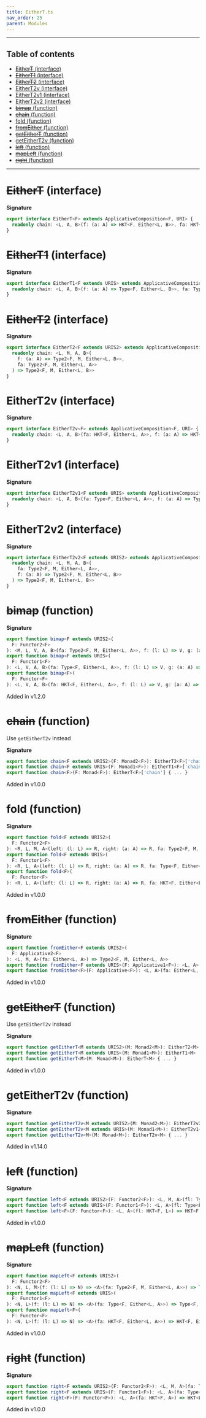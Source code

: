 ```yaml
---
title: EitherT.ts
nav_order: 25
parent: Modules
---
```


---

<h2 class="text-delta">Table of contents</h2>

- [~~EitherT~~ (interface)](#eithert-interface)
- [~~EitherT1~~ (interface)](#eithert1-interface)
- [~~EitherT2~~ (interface)](#eithert2-interface)
- [EitherT2v (interface)](#eithert2v-interface)
- [EitherT2v1 (interface)](#eithert2v1-interface)
- [EitherT2v2 (interface)](#eithert2v2-interface)
- [~~bimap~~ (function)](#bimap-function)
- [~~chain~~ (function)](#chain-function)
- [fold (function)](#fold-function)
- [~~fromEither~~ (function)](#fromeither-function)
- [~~getEitherT~~ (function)](#geteithert-function)
- [getEitherT2v (function)](#geteithert2v-function)
- [~~left~~ (function)](#left-function)
- [~~mapLeft~~ (function)](#mapleft-function)
- [~~right~~ (function)](#right-function)

---

# ~~EitherT~~ (interface)

**Signature**

```ts
export interface EitherT<F> extends ApplicativeComposition<F, URI> {
  readonly chain: <L, A, B>(f: (a: A) => HKT<F, Either<L, B>>, fa: HKT<F, Either<L, A>>) => HKT<F, Either<L, B>>
}
```

# ~~EitherT1~~ (interface)

**Signature**

```ts
export interface EitherT1<F extends URIS> extends ApplicativeComposition12<F, URI> {
  readonly chain: <L, A, B>(f: (a: A) => Type<F, Either<L, B>>, fa: Type<F, Either<L, A>>) => Type<F, Either<L, B>>
}
```

# ~~EitherT2~~ (interface)

**Signature**

```ts
export interface EitherT2<F extends URIS2> extends ApplicativeComposition22<F, URI> {
  readonly chain: <L, M, A, B>(
    f: (a: A) => Type2<F, M, Either<L, B>>,
    fa: Type2<F, M, Either<L, A>>
  ) => Type2<F, M, Either<L, B>>
}
```

# EitherT2v (interface)

**Signature**

```ts
export interface EitherT2v<F> extends ApplicativeComposition<F, URI> {
  readonly chain: <L, A, B>(fa: HKT<F, Either<L, A>>, f: (a: A) => HKT<F, Either<L, B>>) => HKT<F, Either<L, B>>
}
```

# EitherT2v1 (interface)

**Signature**

```ts
export interface EitherT2v1<F extends URIS> extends ApplicativeComposition12<F, URI> {
  readonly chain: <L, A, B>(fa: Type<F, Either<L, A>>, f: (a: A) => Type<F, Either<L, B>>) => Type<F, Either<L, B>>
}
```

# EitherT2v2 (interface)

**Signature**

```ts
export interface EitherT2v2<F extends URIS2> extends ApplicativeComposition22<F, URI> {
  readonly chain: <L, M, A, B>(
    fa: Type2<F, M, Either<L, A>>,
    f: (a: A) => Type2<F, M, Either<L, B>>
  ) => Type2<F, M, Either<L, B>>
}
```

# ~~bimap~~ (function)

**Signature**

```ts
export function bimap<F extends URIS2>(
  F: Functor2<F>
): <M, L, V, A, B>(fa: Type2<F, M, Either<L, A>>, f: (l: L) => V, g: (a: A) => B) => Type2<F, M, Either<V, B>>
export function bimap<F extends URIS>(
  F: Functor1<F>
): <L, V, A, B>(fa: Type<F, Either<L, A>>, f: (l: L) => V, g: (a: A) => B) => Type<F, Either<V, B>>
export function bimap<F>(
  F: Functor<F>
): <L, V, A, B>(fa: HKT<F, Either<L, A>>, f: (l: L) => V, g: (a: A) => B) => HKT<F, Either<V, B>> { ... }
```

Added in v1.2.0

# ~~chain~~ (function)

Use `getEitherT2v` instead

**Signature**

```ts
export function chain<F extends URIS2>(F: Monad2<F>): EitherT2<F>['chain']
export function chain<F extends URIS>(F: Monad1<F>): EitherT1<F>['chain']
export function chain<F>(F: Monad<F>): EitherT<F>['chain'] { ... }
```

Added in v1.0.0

# fold (function)

**Signature**

```ts
export function fold<F extends URIS2>(
  F: Functor2<F>
): <R, L, M, A>(left: (l: L) => R, right: (a: A) => R, fa: Type2<F, M, Either<L, A>>) => Type2<F, M, R>
export function fold<F extends URIS>(
  F: Functor1<F>
): <R, L, A>(left: (l: L) => R, right: (a: A) => R, fa: Type<F, Either<L, A>>) => Type<F, R>
export function fold<F>(
  F: Functor<F>
): <R, L, A>(left: (l: L) => R, right: (a: A) => R, fa: HKT<F, Either<L, A>>) => HKT<F, R> { ... }
```

Added in v1.0.0

# ~~fromEither~~ (function)

**Signature**

```ts
export function fromEither<F extends URIS2>(
  F: Applicative2<F>
): <L, M, A>(fa: Either<L, A>) => Type2<F, M, Either<L, A>>
export function fromEither<F extends URIS>(F: Applicative1<F>): <L, A>(fa: Either<L, A>) => Type<F, Either<L, A>>
export function fromEither<F>(F: Applicative<F>): <L, A>(fa: Either<L, A>) => HKT<F, Either<L, A>> { ... }
```

Added in v1.0.0

# ~~getEitherT~~ (function)

Use `getEitherT2v` instead

**Signature**

```ts
export function getEitherT<M extends URIS2>(M: Monad2<M>): EitherT2<M>
export function getEitherT<M extends URIS>(M: Monad1<M>): EitherT1<M>
export function getEitherT<M>(M: Monad<M>): EitherT<M> { ... }
```

Added in v1.0.0

# getEitherT2v (function)

**Signature**

```ts
export function getEitherT2v<M extends URIS2>(M: Monad2<M>): EitherT2v2<M>
export function getEitherT2v<M extends URIS>(M: Monad1<M>): EitherT2v1<M>
export function getEitherT2v<M>(M: Monad<M>): EitherT2v<M> { ... }
```

Added in v1.14.0

# ~~left~~ (function)

**Signature**

```ts
export function left<F extends URIS2>(F: Functor2<F>): <L, M, A>(fl: Type2<F, M, L>) => Type2<F, M, Either<L, A>>
export function left<F extends URIS>(F: Functor1<F>): <L, A>(fl: Type<F, L>) => Type<F, Either<L, A>>
export function left<F>(F: Functor<F>): <L, A>(fl: HKT<F, L>) => HKT<F, Either<L, A>> { ... }
```

Added in v1.0.0

# ~~mapLeft~~ (function)

**Signature**

```ts
export function mapLeft<F extends URIS2>(
  F: Functor2<F>
): <N, L, M>(f: (l: L) => N) => <A>(fa: Type2<F, M, Either<L, A>>) => Type2<F, M, Either<N, A>>
export function mapLeft<F extends URIS>(
  F: Functor1<F>
): <N, L>(f: (l: L) => N) => <A>(fa: Type<F, Either<L, A>>) => Type<F, Either<N, A>>
export function mapLeft<F>(
  F: Functor<F>
): <N, L>(f: (l: L) => N) => <A>(fa: HKT<F, Either<L, A>>) => HKT<F, Either<N, A>> { ... }
```

Added in v1.0.0

# ~~right~~ (function)

**Signature**

```ts
export function right<F extends URIS2>(F: Functor2<F>): <L, M, A>(fa: Type2<F, M, A>) => Type2<F, M, Either<L, A>>
export function right<F extends URIS>(F: Functor1<F>): <L, A>(fa: Type<F, A>) => Type<F, Either<L, A>>
export function right<F>(F: Functor<F>): <L, A>(fa: HKT<F, A>) => HKT<F, Either<L, A>> { ... }
```

Added in v1.0.0
